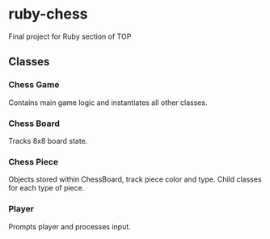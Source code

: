 # ruby-chess

Final project for Ruby section of TOP

## Classes

### Chess Game
Contains main game logic and instantiates all other classes.

### Chess Board
Tracks 8x8 board state.

### Chess Piece
Objects stored within ChessBoard, track piece color and type.
Child classes for each type of piece.

### Player
Prompts player and processes input.


